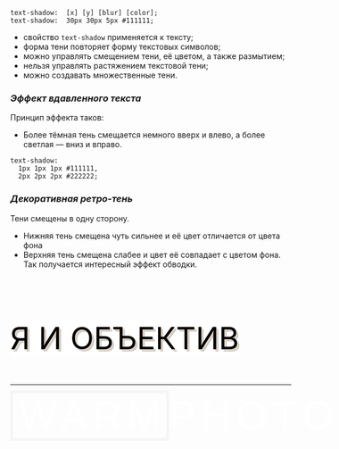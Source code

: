 
```
text-shadow:  [x] [y] [blur] [color];
text-shadow:  30px 30px 5px #111111;
```

- свойство `text-shadow` применяется к тексту;
- форма тени повторяет форму текстовых символов;
- можно управлять смещением тени, её цветом, а также размытием;
- нельзя управлять растяжением текстовой тени;
- можно создавать множественные тени.

### *Эффект вдавленного текста*

Принцип эффекта таков: 
- Более тёмная тень смещается немного вверх и влево, а более светлая — вниз и вправо.

```
text-shadow:
  1px 1px 1px #111111,
  2px 2px 2px #222222;
```

### *Декоративная ретро-тень*

Тени смещены в одну сторону. 
 - Нижняя тень смещена чуть сильнее и её цвет отличается от цвета фона
 - Верхняя тень смещена слабее и цвет её совпадает с цветом фона. 
   Так получается интересный эффект обводки.

<h1 style='background-color: white;
	color: black;
	display: inline-block;
  text-shadow:
    2px 2px #e5d4c0,
    4px 4px rgba(0, 0, 0, 0.2);
  text-transform: uppercase;
  font-weight: normal;
  font-size: 55px;'>Я и объектив</h1>

---

<div class="square" style="
	display: inline-block;
	color: white;
  font-family: sans-serif;
  font-size: 72px;
  letter-spacing: 10px;
  text-align: center;
  text-transform: uppercase;"><span style="padding: 0 0 0 10px; border: 5px solid whitesmoke;">Warm</span>photo</div>


